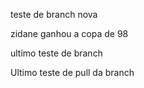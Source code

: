 teste de branch nova

zidane ganhou a copa de 98

ultimo teste de branch

Ultimo teste de pull da branch
